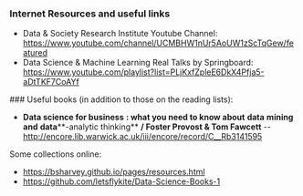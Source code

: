 ### Internet Resources and useful links

- Data & Society Research Institute Youtube Channel: https://www.youtube.com/channel/UCMBHW1nUr5AoUW1zScTqGew/featured
- Data Science & Machine Learning Real Talks by Springboard: https://www.youtube.com/playlist?list=PLjKxfZpleE6DkX4Pfja5-aDtTKF7CoAYf

### Useful books (in addition to those on the reading lists):

- **Data science for business** **: what you need to know about** **data** **mining and** **data****-analytic thinking** **/ Foster Provost & Tom Fawcett** -- http://encore.lib.warwick.ac.uk/iii/encore/record/C__Rb3141595



Some collections online:

- https://bsharvey.github.io/pages/resources.html
- https://github.com/letsflykite/Data-Science-Books-1